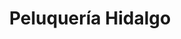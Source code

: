 ---
title: "Peluquería Hidalgo"
url: /san-isidro-de-el-general/peluqueria-hidalgo/
shop: Friseur
---